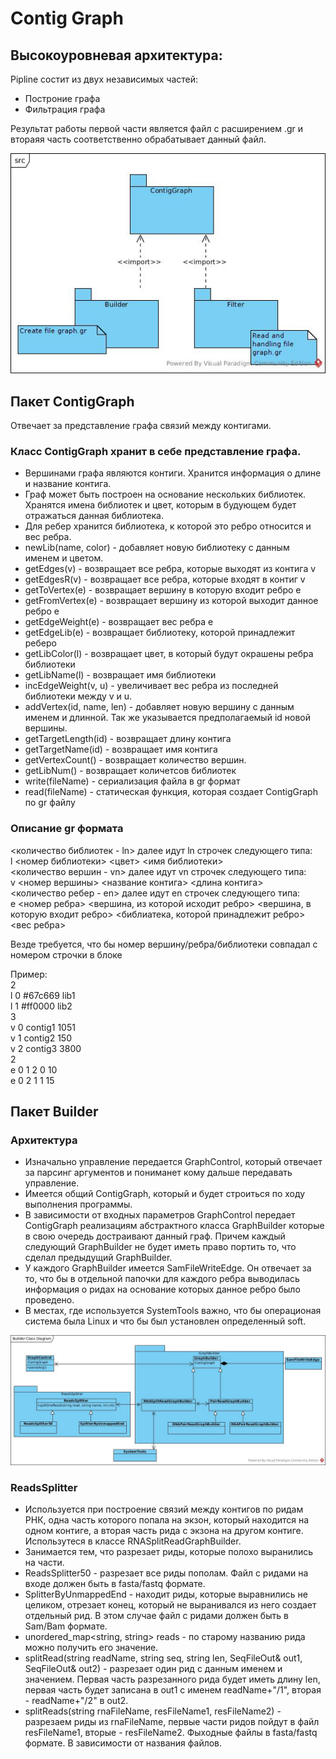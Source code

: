 # Contig Graph
## Высокоуровневая архитектура:
Pipline cостит из двух независимых частей:
* Построние графа	
* Фильтрация графа

Результат работы первой части является файл с расширением .gr и 
втораяя часть соответственно обрабатывает данный файл. 

![](./src.jpg)

## Пакет ContigGraph
Отвечает за представление графа связий между контигами.
### Класс ContigGraph хранит в себе представление графа. 
   * Вершинами графа являются контиги. Хранится информация о длине и название контига. 
   * Граф может быть построен на основание нескольких библиотек. Хранятся имена библиотек и цвет, которым в будующем будет отражаться данная библиотека. 
   * Для ребер хранится библиотека, к которой это ребро относится и вес ребра.
   * newLib(name, color) - добавляет новую библиотеку с данным именем и цветом. 
   * getEdges(v) - возвращает все ребра, которые выходят из контига v
   * getEdgesR(v) - возвращает все ребра, которые входят в контиг v
   * getToVertex(e) - возвращает вершину в которую входит ребро e
   * getFromVertex(e) - возвращает вершину из которой выходит данное ребро e
   * getEdgeWeight(e) - возвращает вес ребра e
   * getEdgeLib(e) - возвращает библиотеку, которой принадлежит реберо
   * getLibColor(l) - возвращает цвет, в который будут окрашены ребра библиотеки
   * getLibName(l) - возвращает имя библиотеки 
   * incEdgeWeight(v, u) - увеличивает вес ребра из последней библиотеки между v и u.
   * addVertex(id, name, len) - добавляет новую вершину с данным именем и длинной. Так же указывается  предполагаемый id новой вершины. 
   * getTargetLength(id) - возвращает длину контига
   * getTargetName(id) - возвращает имя контига
   * getVertexCount() - возвращает количество вершин.
   * getLibNum() - возвращает количетсов библиотек
   * write(fileName) - сериализация файла в gr формат
   * read(fileName) - статическая функция, которая создает ContigGraph по gr файлу

### Описание gr формата
<количество библиотек - ln> далее идут ln строчек следующего типа:  
l <номер библиотеки> <цвет> <имя библиотеки>  
<количество вершин - vn> далее идут vn строчек следующего типа:  
v <номер вершины> <название контига> <длина контига>  
<количество ребер - en> далее идут en строчек следующего типа:  
e <номер ребра> <вершина, из которой исходит ребро> <вершина, в которую входит ребро> <библиатека, которой принадлежит ребро> <вес ребра>  
  
Везде требуется, что бы номер вершину/ребра/библиотеки совпадал с номером строчки в блоке  

Пример:  
2  
l 0 #67c669 lib1  
l 1 #ff0000 lib2  
3  
v 0 contig1 1051  
v 1 contig2 150  
v 2 contig3 3800  
2  
e 0 1 2 0 10  
e 0 2 1 1 15  

## Пакет Builder
### Архитектура
* Изначально управление передается GraphControl, который отвечает за парсинг аргументов и пониманет кому дальше передавать управление. 
* Имеется общий ContigGraph, который и будет строиться по ходу выполнения программы. 
* В зависимости от входных параметров GraphControl передает ContigGraph реализациям абстрактного класса GraphBuilder которые в 
свою очередь достраивают данный граф. Причем каждый следующий GraphBuilder не будет иметь право портить то, что сделал 
предыдущий GraphBuilder. 
* У каждого GraphBuilder имеется SamFileWriteEdge. Он отвечает 
за то, что бы в отдельной папочки для каждого ребра выводилась 
информация о ридах на основание которых данное ребро было проведено. 
* В местах, где используется SystemTools важно, что бы операционая система была Linux и что бы был установлен определенный soft. 

![](./BuilderClassDiagram.jpg)

### ReadsSplitter
* Используется при построение связий между контигов по ридам РНК, одна часть которого попала на экзон, который находится на одном контиге, а вторая часть рида с экзона на другом контиге. 
Использутеся в классе RNASplitReadGraphBuilder.
* Занимается тем, что разрезает риды, которые полохо выранились на части. 
* ReadsSplitter50 - разрезает все риды пополам. Файл с ридами на входе должен быть в fasta/fastq формате.
* SplitterByUnmappedEnd - находит риды, которые выравнились не целиком, отрезает конец, который не выранивался из него создает отдельный рид. В этом случае файл с ридами должен быть в Sam/Bam формате.
* unordered_map<string, string> reads - по старому названию рида можно получить его значение.
* splitRead(string readName, string seq, string len, SeqFileOut& out1, SeqFileOut& out2) - разрезает один рид с данным именем и значением. Первая часть разрезанного рида будет иметь длину len, первая часть будет записана в out1 с именем readName+"/1", вторая - readName+"/2" в out2.
* splitReads(string rnaFileName, resFileName1, resFileName2) - 	разрезаем риды из rnaFileName, первые части ридов пойдут в файл resFileName1, вторые - resFileName2. Фыходные файлы в fasta/fastq формате. В зависимости от названия файлов. 
